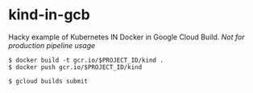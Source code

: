 # kind-in-gcb
Hacky example of Kubernetes IN Docker in Google Cloud Build.
*Not for production pipeline usage*

```
$ docker build -t gcr.io/$PROJECT_ID/kind .
$ docker push gcr.io/$PROJECT_ID/kind

$ gcloud builds submit
```
